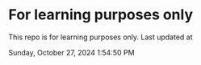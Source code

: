 # For learning purposes only
This repo is for learning purposes only.
Last updated at

Sunday, October 27, 2024 1:54:50 PM

